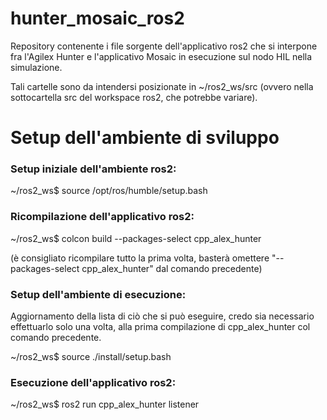 # hunter_mosaic_ros2

Repository contenente i file sorgente dell'applicativo ros2 che si interpone fra l'Agilex Hunter e l'applicativo Mosaic in esecuzione sul nodo HIL nella simulazione.

Tali cartelle sono da intendersi posizionate in ~/ros2_ws/src (ovvero nella sottocartella src del workspace ros2, che potrebbe variare).


# Setup dell'ambiente di sviluppo

### Setup iniziale dell'ambiente ros2:
  ~/ros2_ws$ source /opt/ros/humble/setup.bash

### Ricompilazione dell'applicativo ros2:
  ~/ros2_ws$ colcon build --packages-select cpp_alex_hunter

(è consigliato ricompilare tutto la prima volta, basterà omettere "--packages-select cpp_alex_hunter" dal comando precedente)

### Setup dell'ambiente di esecuzione:
Aggiornamento della lista di ciò che si può eseguire, credo sia necessario effettuarlo solo una volta, alla prima compilazione di cpp_alex_hunter col comando precedente.

  ~/ros2_ws$ source ./install/setup.bash

### Esecuzione dell'applicativo ros2:
  ~/ros2_ws$ ros2 run cpp_alex_hunter listener
